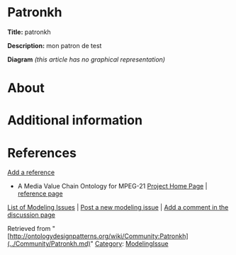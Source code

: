 #  Patronkh


__Title:__ patronkh


__Description:__ mon patron de test 


__Diagram__
_(this article has no graphical representation)_



#  About


  




#  Additional information


#  References


[Add a reference](index.php@title=Odp%253AAdd_reference&subject=../Community/Patronkh.md "http://ontologydesignpatterns.org/wiki/index.php?title=Odp:Add_reference&subject=Community%3APatronkh")



* A Media Value Chain Ontology for MPEG-21 [Project Home Page](http://portal.acm.org/citation.cfm?id=1685140.1685158&coll=portal&dl=ACM "http://portal.acm.org/citation.cfm?id=1685140.1685158&coll=portal&dl=ACM") | [reference page](../Community/References/A_Media_Value_Chain_Ontology_for_MPEG-21_2.md "Community:References/A Media Value Chain Ontology for MPEG-21 2")


 [List of Modeling Issues](../Community/Main.md "Community:Main") | [Post a new modeling issue](../Community/PostModelingIssue.md "Community:PostModelingIssue") | [Add a comment in the discussion page](index.php@title=Odp%253AAdd_comment&target=Community_talk%253APatronkh.html#New_comment "http://ontologydesignpatterns.org/wiki/index.php?title=Odp:Add_comment&target=Community_talk:Patronkh#New_comment")


Retrieved from "[http://ontologydesignpatterns.org/wiki/Community:Patronkh](../Community/Patronkh.md)"
 [Category](http://ontologydesignpatterns.org/wiki/Special:Categories "Special:Categories"): [ModelingIssue](../Category/ModelingIssue.md "Category:ModelingIssue")
